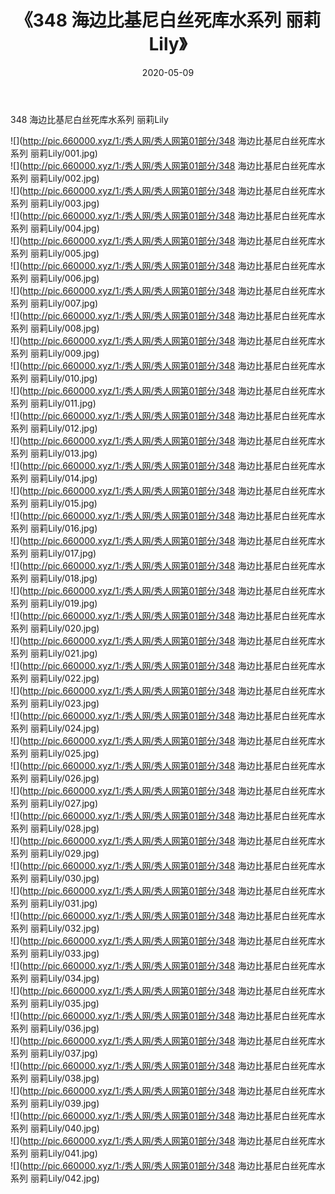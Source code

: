﻿---
layout: post
title:  《348 海边比基尼白丝死库水系列 丽莉Lily》
date:   2020-05-09
img: http://pic.660000.xyz/1:/秀人网/秀人网第01部分/348 海边比基尼白丝死库水系列 丽莉Lily/000.jpg
categories: [美女, 清纯, 唯美]
---

348 海边比基尼白丝死库水系列 丽莉Lily

  ![](http://pic.660000.xyz/1:/秀人网/秀人网第01部分/348 海边比基尼白丝死库水系列 丽莉Lily/001.jpg) <br> ![](http://pic.660000.xyz/1:/秀人网/秀人网第01部分/348 海边比基尼白丝死库水系列 丽莉Lily/002.jpg) <br> ![](http://pic.660000.xyz/1:/秀人网/秀人网第01部分/348 海边比基尼白丝死库水系列 丽莉Lily/003.jpg) <br> ![](http://pic.660000.xyz/1:/秀人网/秀人网第01部分/348 海边比基尼白丝死库水系列 丽莉Lily/004.jpg) <br> ![](http://pic.660000.xyz/1:/秀人网/秀人网第01部分/348 海边比基尼白丝死库水系列 丽莉Lily/005.jpg) <br> ![](http://pic.660000.xyz/1:/秀人网/秀人网第01部分/348 海边比基尼白丝死库水系列 丽莉Lily/006.jpg) <br> ![](http://pic.660000.xyz/1:/秀人网/秀人网第01部分/348 海边比基尼白丝死库水系列 丽莉Lily/007.jpg) <br> ![](http://pic.660000.xyz/1:/秀人网/秀人网第01部分/348 海边比基尼白丝死库水系列 丽莉Lily/008.jpg) <br> ![](http://pic.660000.xyz/1:/秀人网/秀人网第01部分/348 海边比基尼白丝死库水系列 丽莉Lily/009.jpg) <br> ![](http://pic.660000.xyz/1:/秀人网/秀人网第01部分/348 海边比基尼白丝死库水系列 丽莉Lily/010.jpg) <br> ![](http://pic.660000.xyz/1:/秀人网/秀人网第01部分/348 海边比基尼白丝死库水系列 丽莉Lily/011.jpg) <br> ![](http://pic.660000.xyz/1:/秀人网/秀人网第01部分/348 海边比基尼白丝死库水系列 丽莉Lily/012.jpg) <br> ![](http://pic.660000.xyz/1:/秀人网/秀人网第01部分/348 海边比基尼白丝死库水系列 丽莉Lily/013.jpg) <br> ![](http://pic.660000.xyz/1:/秀人网/秀人网第01部分/348 海边比基尼白丝死库水系列 丽莉Lily/014.jpg) <br> ![](http://pic.660000.xyz/1:/秀人网/秀人网第01部分/348 海边比基尼白丝死库水系列 丽莉Lily/015.jpg) <br> ![](http://pic.660000.xyz/1:/秀人网/秀人网第01部分/348 海边比基尼白丝死库水系列 丽莉Lily/016.jpg) <br> ![](http://pic.660000.xyz/1:/秀人网/秀人网第01部分/348 海边比基尼白丝死库水系列 丽莉Lily/017.jpg) <br> ![](http://pic.660000.xyz/1:/秀人网/秀人网第01部分/348 海边比基尼白丝死库水系列 丽莉Lily/018.jpg) <br> ![](http://pic.660000.xyz/1:/秀人网/秀人网第01部分/348 海边比基尼白丝死库水系列 丽莉Lily/019.jpg) <br> ![](http://pic.660000.xyz/1:/秀人网/秀人网第01部分/348 海边比基尼白丝死库水系列 丽莉Lily/020.jpg) <br> ![](http://pic.660000.xyz/1:/秀人网/秀人网第01部分/348 海边比基尼白丝死库水系列 丽莉Lily/021.jpg) <br> ![](http://pic.660000.xyz/1:/秀人网/秀人网第01部分/348 海边比基尼白丝死库水系列 丽莉Lily/022.jpg) <br> ![](http://pic.660000.xyz/1:/秀人网/秀人网第01部分/348 海边比基尼白丝死库水系列 丽莉Lily/023.jpg) <br> ![](http://pic.660000.xyz/1:/秀人网/秀人网第01部分/348 海边比基尼白丝死库水系列 丽莉Lily/024.jpg) <br> ![](http://pic.660000.xyz/1:/秀人网/秀人网第01部分/348 海边比基尼白丝死库水系列 丽莉Lily/025.jpg) <br> ![](http://pic.660000.xyz/1:/秀人网/秀人网第01部分/348 海边比基尼白丝死库水系列 丽莉Lily/026.jpg) <br> ![](http://pic.660000.xyz/1:/秀人网/秀人网第01部分/348 海边比基尼白丝死库水系列 丽莉Lily/027.jpg) <br> ![](http://pic.660000.xyz/1:/秀人网/秀人网第01部分/348 海边比基尼白丝死库水系列 丽莉Lily/028.jpg) <br> ![](http://pic.660000.xyz/1:/秀人网/秀人网第01部分/348 海边比基尼白丝死库水系列 丽莉Lily/029.jpg) <br> ![](http://pic.660000.xyz/1:/秀人网/秀人网第01部分/348 海边比基尼白丝死库水系列 丽莉Lily/030.jpg) <br> ![](http://pic.660000.xyz/1:/秀人网/秀人网第01部分/348 海边比基尼白丝死库水系列 丽莉Lily/031.jpg) <br> ![](http://pic.660000.xyz/1:/秀人网/秀人网第01部分/348 海边比基尼白丝死库水系列 丽莉Lily/032.jpg) <br> ![](http://pic.660000.xyz/1:/秀人网/秀人网第01部分/348 海边比基尼白丝死库水系列 丽莉Lily/033.jpg) <br> ![](http://pic.660000.xyz/1:/秀人网/秀人网第01部分/348 海边比基尼白丝死库水系列 丽莉Lily/034.jpg) <br> ![](http://pic.660000.xyz/1:/秀人网/秀人网第01部分/348 海边比基尼白丝死库水系列 丽莉Lily/035.jpg) <br> ![](http://pic.660000.xyz/1:/秀人网/秀人网第01部分/348 海边比基尼白丝死库水系列 丽莉Lily/036.jpg) <br> ![](http://pic.660000.xyz/1:/秀人网/秀人网第01部分/348 海边比基尼白丝死库水系列 丽莉Lily/037.jpg) <br> ![](http://pic.660000.xyz/1:/秀人网/秀人网第01部分/348 海边比基尼白丝死库水系列 丽莉Lily/038.jpg) <br> ![](http://pic.660000.xyz/1:/秀人网/秀人网第01部分/348 海边比基尼白丝死库水系列 丽莉Lily/039.jpg) <br> ![](http://pic.660000.xyz/1:/秀人网/秀人网第01部分/348 海边比基尼白丝死库水系列 丽莉Lily/040.jpg) <br> ![](http://pic.660000.xyz/1:/秀人网/秀人网第01部分/348 海边比基尼白丝死库水系列 丽莉Lily/041.jpg) <br> ![](http://pic.660000.xyz/1:/秀人网/秀人网第01部分/348 海边比基尼白丝死库水系列 丽莉Lily/042.jpg) <br>